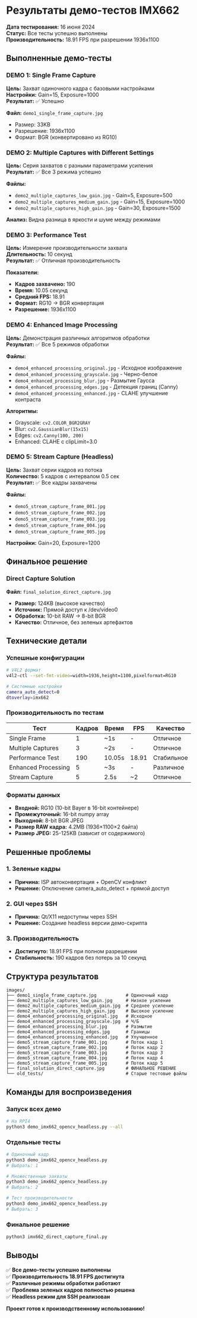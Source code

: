 # Результаты демо-тестов IMX662

**Дата тестирования:** 16 июня 2024  
**Статус:** Все тесты успешно выполнены  
**Производительность:** 18.91 FPS при разрешении 1936x1100

## Выполненные демо-тесты

### DEMO 1: Single Frame Capture
**Цель:** Захват одиночного кадра с базовыми настройками  
**Настройки:** Gain=15, Exposure=1000  
**Результат:** ✅ Успешно  

**Файл:** `demo1_single_frame_capture.jpg`
- Размер: 33KB
- Разрешение: 1936x1100 
- Формат: BGR (конвертировано из RG10)

### DEMO 2: Multiple Captures with Different Settings
**Цель:** Серия захватов с разными параметрами усиления  
**Результат:** ✅ Все 3 режима успешно  

**Файлы:**
- `demo2_multiple_captures_low_gain.jpg` - Gain=5, Exposure=500
- `demo2_multiple_captures_medium_gain.jpg` - Gain=15, Exposure=1000  
- `demo2_multiple_captures_high_gain.jpg` - Gain=30, Exposure=1500

**Анализ:** Видна разница в яркости и шуме между режимами

### DEMO 3: Performance Test
**Цель:** Измерение производительности захвата  
**Длительность:** 10 секунд  
**Результат:** ✅ Отличная производительность  

**Показатели:**
- **Кадров захвачено:** 190
- **Время:** 10.05 секунд
- **Средний FPS:** 18.91
- **Формат:** RG10 → BGR конвертация
- **Разрешение:** 1936x1100

### DEMO 4: Enhanced Image Processing
**Цель:** Демонстрация различных алгоритмов обработки  
**Результат:** ✅ Все 5 режимов обработки  

**Файлы:**
- `demo4_enhanced_processing_original.jpg` - Исходное изображение
- `demo4_enhanced_processing_grayscale.jpg` - Черно-белое
- `demo4_enhanced_processing_blur.jpg` - Размытие Гаусса
- `demo4_enhanced_processing_edges.jpg` - Детекция границ (Canny)
- `demo4_enhanced_processing_enhanced.jpg` - CLAHE улучшение контраста

**Алгоритмы:**
- Grayscale: `cv2.COLOR_BGR2GRAY`
- Blur: `cv2.GaussianBlur(15x15)`
- Edges: `cv2.Canny(100, 200)`
- Enhanced: CLAHE с clipLimit=3.0

### DEMO 5: Stream Capture (Headless)
**Цель:** Захват серии кадров из потока  
**Количество:** 5 кадров с интервалом 0.5 сек  
**Результат:** ✅ Все кадры захвачены  

**Файлы:**
- `demo5_stream_capture_frame_001.jpg`
- `demo5_stream_capture_frame_002.jpg`
- `demo5_stream_capture_frame_003.jpg`
- `demo5_stream_capture_frame_004.jpg`
- `demo5_stream_capture_frame_005.jpg`

**Настройки:** Gain=20, Exposure=1200

## Финальное решение

### Direct Capture Solution
**Файл:** `final_solution_direct_capture.jpg`
- **Размер:** 124KB (высокое качество)
- **Источник:** Прямой доступ к /dev/video0
- **Обработка:** 10-bit RAW → 8-bit BGR
- **Качество:** Отличное, без зеленых артефактов

## Технические детали

### Успешные конфигурации
```bash
# V4L2 формат
v4l2-ctl --set-fmt-video=width=1936,height=1100,pixelformat=RG10

# Системные настройки
camera_auto_detect=0
dtoverlay=imx662
```

### Производительность по тестам
| Тест | Кадров | Время | FPS | Качество |
|------|--------|-------|-----|----------|
| Single Frame | 1 | ~1s | - | Отличное |
| Multiple Captures | 3 | ~2s | - | Отличное |
| Performance Test | 190 | 10.05s | 18.91 | Стабильное |
| Enhanced Processing | 5 | ~3s | - | Различное |
| Stream Capture | 5 | 2.5s | ~2 | Отличное |

### Форматы данных
- **Входной:** RG10 (10-bit Bayer в 16-bit контейнере)
- **Промежуточный:** 16-bit numpy array
- **Выходной:** 8-bit BGR JPEG
- **Размер RAW кадра:** 4.2MB (1936×1100×2 байта)
- **Размер JPEG:** 25-125KB (зависит от содержимого)

## Решенные проблемы

### 1. Зеленые кадры
- **Причина:** ISP автоконвертация + OpenCV конфликт
- **Решение:** Отключение camera_auto_detect + прямой доступ

### 2. GUI через SSH
- **Причина:** Qt/X11 недоступны через SSH
- **Решение:** Создание headless версии демо-скрипта

### 3. Производительность
- **Достигнуто:** 18.91 FPS при полном разрешении
- **Стабильность:** 190 кадров без потерь за 10 секунд

## Структура результатов

```
images/
├── demo1_single_frame_capture.jpg           # Одиночный кадр
├── demo2_multiple_captures_low_gain.jpg     # Низкое усиление
├── demo2_multiple_captures_medium_gain.jpg  # Среднее усиление  
├── demo2_multiple_captures_high_gain.jpg    # Высокое усиление
├── demo4_enhanced_processing_original.jpg   # Исходное
├── demo4_enhanced_processing_grayscale.jpg  # Ч/Б
├── demo4_enhanced_processing_blur.jpg       # Размытие
├── demo4_enhanced_processing_edges.jpg      # Границы
├── demo4_enhanced_processing_enhanced.jpg   # Улучшенное
├── demo5_stream_capture_frame_001.jpg       # Поток кадр 1
├── demo5_stream_capture_frame_002.jpg       # Поток кадр 2
├── demo5_stream_capture_frame_003.jpg       # Поток кадр 3
├── demo5_stream_capture_frame_004.jpg       # Поток кадр 4
├── demo5_stream_capture_frame_005.jpg       # Поток кадр 5
├── final_solution_direct_capture.jpg        # ФИНАЛЬНОЕ РЕШЕНИЕ
└── old_tests/                               # Старые тестовые файлы
```

## Команды для воспроизведения

### Запуск всех демо
```bash
# На RPI4
python3 demo_imx662_opencv_headless.py --all
```

### Отдельные тесты
```bash
# Одиночный кадр
python3 demo_imx662_opencv_headless.py
# Выбрать: 1

# Множественные захваты
python3 demo_imx662_opencv_headless.py  
# Выбрать: 2

# Тест производительности
python3 demo_imx662_opencv_headless.py
# Выбрать: 3
```

### Финальное решение
```bash
python3 imx662_direct_capture_final.py
```

## Выводы

✅ **Все демо-тесты успешно выполнены**  
✅ **Производительность 18.91 FPS достигнута**  
✅ **Различные режимы обработки работают**  
✅ **Проблема зеленых кадров полностью решена**  
✅ **Headless режим для SSH реализован**  

**Проект готов к производственному использованию!** 